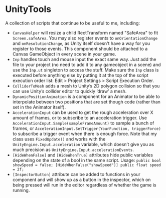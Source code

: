 UnityTools
==========

A collection of scripts that continue to be useful to me, including:

* `CanvasHelper` will resize a child RectTransform named "SafeArea" to fit `Screen.safeArea`. You may also register events to `onOrientationChange` and `onResolutionChange`, as Unity itself doesn't have a way for you register to those events. This component should be attached to a Canvas GameObject in every scene in your game.
* `Inp` handles touch and mouse input the exact same way. Just add the file to your project (no need to add it to any gameobject in a scene) and use the `Inp.ut` singleton to access the stuff. Make sure the `Inp` class is executed before anything else by putting it at the top of the script execution order list: Edit > Project Settings > Script Execution Order.
* `ColliderToMesh` adds a mesh to Unity’s 2D polygon collision so that you can use Unity’s collider editor to quickly ‘draw’ a mesh.
* `DynamicPositionAnimation` is a component for an Animator to be able to interpolate between two positions that are set though code (rather than set in the Animator itself).
* `AccelerationInput` can be used to get the rough acceleration over X amount of frames, or to subscribe to an acceleration trigger. Use `AccelerationInput.Sample(sampleFrameAmount)` to sample a bunch of frames, or `AccelerationInput.SetTrigger(YourFunction, triggerForce)` to subscribe a trigger event when there is enough force. Note that my class uses `FixedUpdate()` and works with the `UnityEngine.Input.acceleration` variable, which doesn’t give you as much precision as `UnityEngine.Input.accelerationEvents`.
* `[HideWhenFalse]` and `[HideWhenTrue]` attributes hide public variables depending on the state of a bool in the same script. Usage: `public bool showSpeed = false; [HideWhenFalse("showSpeed")] public float speed = 2f;`
* `[InspectorButton]` attribute can be added to functions in your component and will show up as a button in the inspector, which on being pressed will run in the editor regardless of whether the game is running.